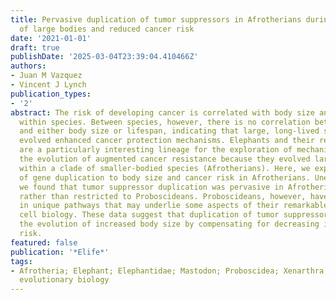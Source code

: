 ```yaml
---
title: Pervasive duplication of tumor suppressors in Afrotherians during the evolution
  of large bodies and reduced cancer risk
date: '2021-01-01'
draft: true
publishDate: '2025-03-04T23:39:04.410466Z'
authors:
- Juan M Vazquez
- Vincent J Lynch
publication_types:
- '2'
abstract: The risk of developing cancer is correlated with body size and lifespan
  within species. Between species, however, there is no correlation between cancer
  and either body size or lifespan, indicating that large, long-lived species have
  evolved enhanced cancer protection mechanisms. Elephants and their relatives (Proboscideans)
  are a particularly interesting lineage for the exploration of mechanisms underlying
  the evolution of augmented cancer resistance because they evolved large bodies recently
  within a clade of smaller-bodied species (Afrotherians). Here, we explore the contribution
  of gene duplication to body size and cancer risk in Afrotherians. Unexpectedly,
  we found that tumor suppressor duplication was pervasive in Afrotherian genomes,
  rather than restricted to Proboscideans. Proboscideans, however, have duplicates
  in unique pathways that may underlie some aspects of their remarkable anti-cancer
  cell biology. These data suggest that duplication of tumor suppressor genes facilitated
  the evolution of increased body size by compensating for decreasing intrinsic cancer
  risk.
featured: false
publication: '*Elife*'
tags:
- Afrotheria; Elephant; Elephantidae; Mastodon; Proboscidea; Xenarthra; cancer biology;
  evolutionary biology
---
```


